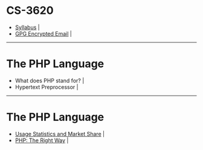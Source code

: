 # CS-3620

- [Syllabus](https://weber.instructure.com/courses/439313/assignments/syllabus) |
- [GPG Encrypted Email](http://openpgp.org/software/) |

---

# The PHP Language

- What does PHP stand for? |
- Hypertext Preprocessor |

---

# The PHP Language

- [Usage Statistics and Market Share](https://w3techs.com/technologies/overview/programming_language/all) |
- [PHP: The Right Way](http://www.phptherightway.com) |